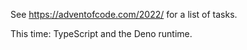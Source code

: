 See <https://adventofcode.com/2022/> for a list of tasks.

This time: TypeScript and the Deno runtime.
